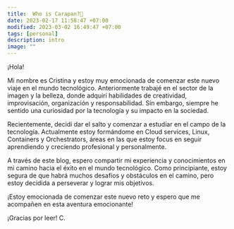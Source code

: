 ```yaml
---
title:  Who is Carapan?🐚 
date: 2023-02-17 11:58:47 +07:00
modified: 2023-03-02 16:49:47 +07:00
tags: [personal]
description: intro
image: ""
---
```




¡Hola!

Mi nombre es Cristina y estoy muy emocionada de comenzar este nuevo viaje en el mundo tecnológico. Anteriormente trabajé en el sector de la imagen y la belleza, donde adquirí habilidades de creatividad, improvisación, organización y responsabilidad. Sin embargo, siempre he sentido una curiosidad por la tecnología y su impacto en la sociedad.

Recientemente, decidí dar el salto y comenzar a estudiar en el campo de la tecnología. Actualmente estoy formándome en Cloud services, Linux, Containers y Orchestrators, áreas en las que estoy focus en seguir aprendiendo y creciendo profesional y personalmente.

A través de este blog, espero compartir mi experiencia y conocimientos en mi camino hacia el éxito en el mundo tecnológico. Como principiante, estoy segura de que habrá muchos desafíos y obstáculos en el camino, pero estoy decidida a perseverar y lograr mis objetivos.

¡Estoy emocionada de comenzar este nuevo reto y espero que me acompañen en esta aventura emocionante!

¡Gracias por leer!
C.








